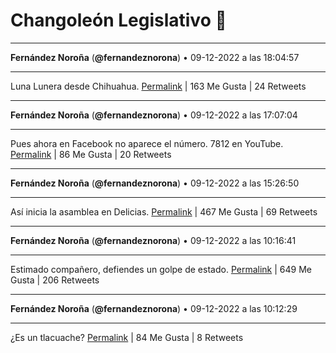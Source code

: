 # Changoleón Legislativo 🙈
*****
**Fernández Noroña** (**@fernandeznorona**) • 09-12-2022 a las 18:04:57
*****
Luna Lunera desde Chihuahua.
[Permalink](https://twitter.com/fernandeznorona/status/1601397525713276928) | 163 Me Gusta | 24 Retweets
*****
**Fernández Noroña** (**@fernandeznorona**) • 09-12-2022 a las 17:07:04
*****
Pues ahora en Facebook no aparece el número. 7812 en YouTube.
[Permalink](https://twitter.com/fernandeznorona/status/1601382958971043842) | 86 Me Gusta | 20 Retweets
*****
**Fernández Noroña** (**@fernandeznorona**) • 09-12-2022 a las 15:26:50
*****
Así inicia la asamblea en Delicias.
[Permalink](https://twitter.com/fernandeznorona/status/1601357735194263554) | 467 Me Gusta | 69 Retweets
*****
**Fernández Noroña** (**@fernandeznorona**) • 09-12-2022 a las 10:16:41
*****
Estimado compañero, defiendes un golpe de estado.
[Permalink](https://twitter.com/fernandeznorona/status/1601279683508641792) | 649 Me Gusta | 206 Retweets
*****
**Fernández Noroña** (**@fernandeznorona**) • 09-12-2022 a las 10:12:29
*****
¿Es un tlacuache?
[Permalink](https://twitter.com/fernandeznorona/status/1601278626959618048) | 84 Me Gusta | 8 Retweets